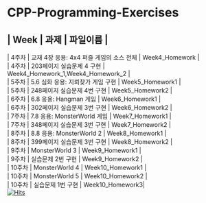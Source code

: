 # CPP-Programming-Exercises
| Week | 과제 | 파일이름 |  
---------------------------
| 4주차 | 교재 4장 응용: 4x4 퍼즐 게임의 소스 전체 | Week4_Homework |  
| 4주차 | 203페이지 실습문제 4 구현 | Week4_Homework_1,Week4_Homework_2 |  
| 5주차 | 5.6 심화 응용: 지뢰찾가 게임 구현 | Week5_Homework1 |  
| 5주차 | 248페이지 실습문제 4번 구현 | Week5_Homework2 |  
| 6주차 | 6.8 응용: Hangman 게임 | Week6_Homework1 |  
| 6주차 | 302페이지 실습문제 3번 구현 | Week6_Homework2 |  
| 7주차 | 7.8 응용: MonsterWorld 게임 | Week7_Homework1 |  
| 7주차 | 348페이지 실습문제 3번 구현 | Week7_Homework2 |  
| 8주차 | 8.8 응용: MonsterWorld 2 | Week8_Homework1 |  
| 8주차 | 399페이지 실습문제 3번 구현 | Week8_Homework2 |  
| 9주차 | MonsterWorld 3 | Week9_Homework1 |  
| 9주차 | 실습문제 2번 구현 | Week9_Homework2 |  
| 10주차 | MonsterWorld 4 | Week10_Homework1 |  
| 10주차 | MonsterWorld 5 | Week10_Homework2 |  
| 10주차 | 실습문제 1번 구현 | Week10_Homework3|  
[![Hits](https://hits.seeyoufarm.com/api/count/incr/badge.svg?url=https%3A%2F%2Fgithub.com%2FShinYurang%2FCPP-Programming-Exercises.git&count_bg=%2379C83D&title_bg=%23555555&icon=&icon_color=%23E7E7E7&title=hits&edge_flat=false)](https://hits.seeyoufarm.com)               
